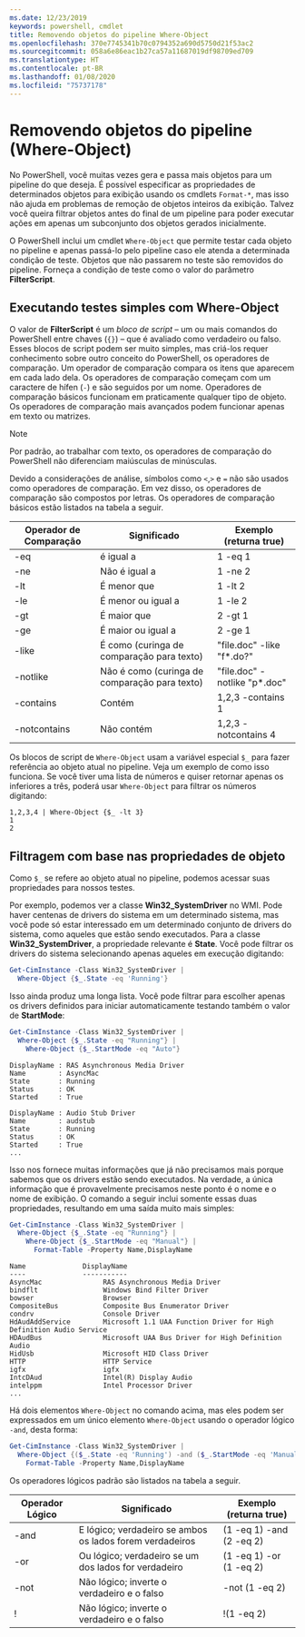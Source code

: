 ```yaml
---
ms.date: 12/23/2019
keywords: powershell, cmdlet
title: Removendo objetos do pipeline Where-Object
ms.openlocfilehash: 370e7745341b70c0794352a690d5750d21f53ac2
ms.sourcegitcommit: 058a6e86eac1b27ca57a11687019df98709ed709
ms.translationtype: HT
ms.contentlocale: pt-BR
ms.lasthandoff: 01/08/2020
ms.locfileid: "75737178"
---
```

# <a name="removing-objects-from-the-pipeline-where-object"></a>Removendo objetos do pipeline (Where-Object)

No PowerShell, você muitas vezes gera e passa mais objetos para um pipeline do que deseja. É possível especificar as propriedades de determinados objetos para exibição usando os cmdlets `Format-*`, mas isso não ajuda em problemas de remoção de objetos inteiros da exibição. Talvez você queira filtrar objetos antes do final de um pipeline para poder executar ações em apenas um subconjunto dos objetos gerados inicialmente.

O PowerShell inclui um cmdlet `Where-Object` que permite testar cada objeto no pipeline e apenas passá-lo pelo pipeline caso ele atenda a determinada condição de teste. Objetos que não passarem no teste são removidos do pipeline. Forneça a condição de teste como o valor do parâmetro **FilterScript**.

## <a name="performing-simple-tests-with-where-object"></a>Executando testes simples com Where-Object

O valor de **FilterScript** é um *bloco de script* – um ou mais comandos do PowerShell entre chaves (`{}`) – que é avaliado como verdadeiro ou falso. Esses blocos de script podem ser muito simples, mas criá-los requer conhecimento sobre outro conceito do PowerShell, os operadores de comparação. Um operador de comparação compara os itens que aparecem em cada lado dela. Os operadores de comparação começam com um caractere de hífen (`-`) e são seguidos por um nome. Operadores de comparação básicos funcionam em praticamente qualquer tipo de objeto. Os operadores de comparação mais avançados podem funcionar apenas em texto ou matrizes.

> [!NOTE]
> Por padrão, ao trabalhar com texto, os operadores de comparação do PowerShell não diferenciam maiúsculas de minúsculas.

Devido a considerações de análise, símbolos como `<`,`>` e `=` não são usados como operadores de comparação. Em vez disso, os operadores de comparação são compostos por letras. Os operadores de comparação básicos estão listados na tabela a seguir.

| Operador de Comparação |                  Significado                   |    Exemplo (returna true)    |
| ------------------- | ------------------------------------------ | ---------------------------- |
| -eq                 | é igual a                                | 1 -eq 1                      |
| -ne                 | Não é igual a                            | 1 -ne 2                      |
| -lt                 | É menor que                               | 1 -lt 2                      |
| -le                 | É menor ou igual a                   | 1 -le 2                      |
| -gt                 | É maior que                            | 2 -gt 1                      |
| -ge                 | É maior ou igual a                | 2 -ge 1                      |
| -like               | É como (curinga de comparação para texto)     | "file.doc" -like "f*.do?"    |
| -notlike            | Não é como (curinga de comparação para texto) | "file.doc" -notlike "p*.doc" |
| -contains           | Contém                                   | 1,2,3 -contains 1            |
| -notcontains        | Não contém                           | 1,2,3 -notcontains 4         |

Os blocos de script de `Where-Object` usam a variável especial `$_` para fazer referência ao objeto atual no pipeline. Veja um exemplo de como isso funciona. Se você tiver uma lista de números e quiser retornar apenas os inferiores a três, poderá usar `Where-Object` para filtrar os números digitando:

```
1,2,3,4 | Where-Object {$_ -lt 3}
1
2
```

## <a name="filtering-based-on-object-properties"></a>Filtragem com base nas propriedades de objeto

Como `$_` se refere ao objeto atual no pipeline, podemos acessar suas propriedades para nossos testes.

Por exemplo, podemos ver a classe **Win32_SystemDriver** no WMI. Pode haver centenas de drivers do sistema em um determinado sistema, mas você pode só estar interessado em um determinado conjunto de drivers do sistema, como aqueles que estão sendo executados. Para a classe **Win32_SystemDriver**, a propriedade relevante é **State**. Você pode filtrar os drivers do sistema selecionando apenas aqueles em execução digitando:

```powershell
Get-CimInstance -Class Win32_SystemDriver |
  Where-Object {$_.State -eq 'Running'}
```

Isso ainda produz uma longa lista. Você pode filtrar para escolher apenas os drivers definidos para iniciar automaticamente testando também o valor de **StartMode**:

```powershell
Get-CimInstance -Class Win32_SystemDriver |
  Where-Object {$_.State -eq "Running"} |
    Where-Object {$_.StartMode -eq "Auto"}
```

```Output
DisplayName : RAS Asynchronous Media Driver
Name        : AsyncMac
State       : Running
Status      : OK
Started     : True

DisplayName : Audio Stub Driver
Name        : audstub
State       : Running
Status      : OK
Started     : True
...
```

Isso nos fornece muitas informações que já não precisamos mais porque sabemos que os drivers estão sendo executados.
Na verdade, a única informação que é provavelmente precisamos neste ponto é o nome e o nome de exibição. O comando a seguir inclui somente essas duas propriedades, resultando em uma saída muito mais simples:

```powershell
Get-CimInstance -Class Win32_SystemDriver |
  Where-Object {$_.State -eq "Running"} |
    Where-Object {$_.StartMode -eq "Manual"} |
      Format-Table -Property Name,DisplayName
```

```Output
Name              DisplayName
----              -----------
AsyncMac               RAS Asynchronous Media Driver
bindflt                Windows Bind Filter Driver
bowser                 Browser
CompositeBus           Composite Bus Enumerator Driver
condrv                 Console Driver
HdAudAddService        Microsoft 1.1 UAA Function Driver for High Definition Audio Service
HDAudBus               Microsoft UAA Bus Driver for High Definition Audio
HidUsb                 Microsoft HID Class Driver
HTTP                   HTTP Service
igfx                   igfx
IntcDAud               Intel(R) Display Audio
intelppm               Intel Processor Driver
...
```

Há dois elementos `Where-Object` no comando acima, mas eles podem ser expressados em um único elemento `Where-Object` usando o operador lógico `-and`, desta forma:

```powershell
Get-CimInstance -Class Win32_SystemDriver |
  Where-Object {($_.State -eq 'Running') -and ($_.StartMode -eq 'Manual')} |
    Format-Table -Property Name,DisplayName
```

Os operadores lógicos padrão são listados na tabela a seguir.

| Operador Lógico |                 Significado                  |  Exemplo (returna true)  |
| ---------------- | ---------------------------------------- | ------------------------ |
| -and             | E lógico; verdadeiro se ambos os lados forem verdadeiros | (1 -eq 1) -and (2 -eq 2) |
| -or              | Ou lógico; verdadeiro se um dos lados for verdadeiro  | (1 -eq 1) -or (1 -eq 2)  |
| -not             | Não lógico; inverte o verdadeiro e o falso     | -not (1 -eq 2)           |
| \!               | Não lógico; inverte o verdadeiro e o falso     | \!(1 -eq 2)              |
